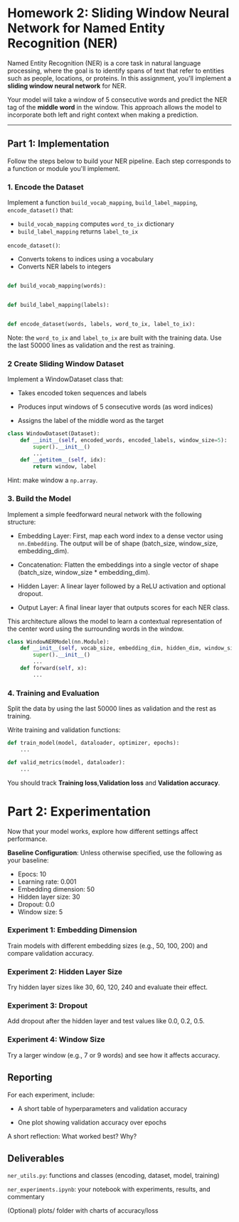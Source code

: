 # Homework 2: Sliding Window Neural Network for Named Entity Recognition (NER)

Named Entity Recognition (NER) is a core task in natural language processing, where the goal is to identify spans of text that refer to entities such as people, locations, or proteins. In this assignment, you'll implement a **sliding window neural network** for NER.

Your model will take a window of 5 consecutive words and predict the NER tag of the **middle word** in the window. This approach allows the model to incorporate both left and right context when making a prediction.

---

## Part 1: Implementation

Follow the steps below to build your NER pipeline. Each step corresponds to a function or module you'll implement.

### 1. Encode the Dataset

Implement a function `build_vocab_mapping`, `build_label_mapping`, `encode_dataset()` that:
- `build_vocab_mapping` computes `word_to_ix` dictionary
- `build_label_mapping` returns `label_to_ix`

`encode_dataset()`:
- Converts tokens to indices using a vocabulary
- Converts NER labels to integers

```python

def build_vocab_mapping(words):


def build_label_mapping(labels):


def encode_dataset(words, labels, word_to_ix, label_to_ix):
```

Note: the `word_to_ix` and `label_to_ix` are built with the training data. Use the last 50000 lines as validation and the rest as training.

### 2 Create Sliding Window Dataset

Implement a WindowDataset class that:

- Takes encoded token sequences and labels

- Produces input windows of 5 consecutive words (as word indices)

- Assigns the label of the middle word as the target

```python
class WindowDataset(Dataset):
    def __init__(self, encoded_words, encoded_labels, window_size=5):
        super().__init__()
        ...
    def __getitem__(self, idx):
        return window, label
```
Hint: make window a `np.array`.

### 3. Build the Model

Implement a simple feedforward neural network with the following structure:

- Embedding Layer: First, map each word index to a dense vector using `nn.Embedding`. The output will be of shape (batch_size, window_size, embedding_dim).

- Concatenation: Flatten the embeddings into a single vector of shape (batch_size, window_size * embedding_dim).

- Hidden Layer: A linear layer followed by a ReLU activation and optional dropout.

- Output Layer: A final linear layer that outputs scores for each NER class.

This architecture allows the model to learn a contextual representation of the center word using the surrounding words in the window.

```python
class WindowNERModel(nn.Module):
    def __init__(self, vocab_size, embedding_dim, hidden_dim, window_size, num_classes):
        super().__init__()
        ...
    def forward(self, x):
        ...

```

### 4. Training and Evaluation
Split the data by using the last 50000 lines as validation and the rest as training.


Write training and validation functions:

```python
def train_model(model, dataloader, optimizer, epochs):
    ...

def valid_metrics(model, dataloader):
    ...

```

You should track **Training loss**,**Validation loss** and  **Validation accuracy**.

# Part 2: Experimentation

Now that your model works, explore how different settings affect performance.

**Baseline Configuration**:
Unless otherwise specified, use the following as your baseline:
- Epocs: 10 
- Learning rate: 0.001
- Embedding dimension: 50
- Hidden layer size: 30
- Dropout: 0.0
- Window size: 5


### Experiment 1: Embedding Dimension
Train models with different embedding sizes (e.g., 50, 100, 200) and compare validation accuracy.

### Experiment 2: Hidden Layer Size
Try hidden layer sizes like 30, 60, 120, 240 and evaluate their effect.

### Experiment 3: Dropout
Add dropout after the hidden layer and test values like 0.0, 0.2, 0.5.

### Experiment 4: Window Size
Try a larger window (e.g., 7 or 9 words) and see how it affects accuracy.

## Reporting
For each experiment, include:

- A short table of hyperparameters and validation accuracy

- One plot showing validation accuracy over epochs

A short reflection: What worked best? Why?

##  Deliverables
`ner_utils.py`: functions and classes (encoding, dataset, model, training)

`ner_experiments.ipynb`: your notebook with experiments, results, and commentary

(Optional) plots/ folder with charts of accuracy/loss


